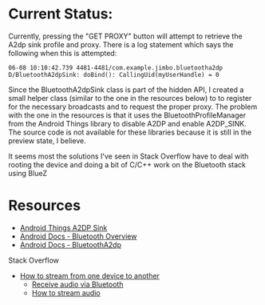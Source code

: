 # Current Status:
Currently, pressing the "GET PROXY" button will attempt to retrieve the A2dp sink profile and proxy. There is a log 
statement which says the following when this is attempted:

`06-08 10:10:42.739 4481-4481/com.example.jimbo.bluetootha2dp D/BluetoothA2dpSink: doBind(): CallingUid(myUserHandle) = 0`

Since the BluetoothA2dpSink class is part of the hidden API, I created a small helper class (similar to the one in the 
resources below) to to register for the necessary broadcasts and to request the proper proxy.  The problem with the 
one in the resources is that it uses the BluetoothProfileManager from the Android Things library to disable A2DP and enable
A2DP_SINK.  The source code is not available for these libraries because it is still in the preview state, I believe.

It seems most the solutions I've seen in Stack Overflow have to deal with rooting the device and doing a bit of C/C++ work 
on the Bluetooth stack using BlueZ

# Resources
* [Android Things A2DP Sink](https://github.com/androidthings/sample-bluetooth-audio)
* [Android Docs - Bluetooth Overview](https://developer.android.com/guide/topics/connectivity/bluetooth)
* [Android Docs - BluetoothA2dp](https://developer.android.com/reference/android/bluetooth/BluetoothA2dp)

Stack Overflow
* [How to stream from one device to another](https://stackoverflow.com/questions/16789394/how-to-stream-audio-from-one-android-device-to-another-android-device-via-blueto)
  * [Receive audio via Bluetooth](https://stackoverflow.com/questions/15557933/receive-audio-via-bluetooth-in-android/15559902#15559902)
  * [How to stream audio](https://android.stackexchange.com/questions/40810/how-can-i-stream-audio-from-another-device-via-bluetooth/41486#41486)
